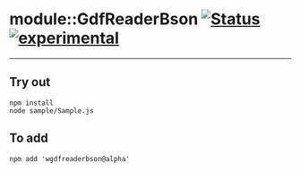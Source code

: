 
# module::GdfReaderBson  [![Status](https://github.com/Wandalen/wGdfReaderBson/workflows/Publish/badge.svg)](https://github.com/Wandalen/wGdfReaderBson/actions?query=workflow%3APublish) [![experimental](https://img.shields.io/badge/stability-experimental-orange.svg)](https://github.com/emersion/stability-badges#experimental)

___

## Try out
```
npm install
node sample/Sample.js
```

## To add
```
npm add 'wgdfreaderbson@alpha'
```


